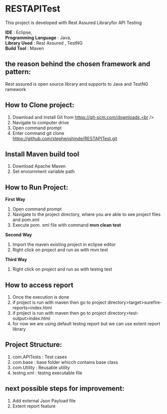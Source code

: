 # RESTAPITest
This project is developed with Rest Assured Libraryfor API Testing

**IDE** : Eclipse,<br />
**Programming Language** : Java,<br />
**Library Used** : Rest Assured , TestNG<br />
**Build Tool** : Maven<br />

## the reason behind the chosen framework and pattern:
Rest assured is open source library and supports to Java and TestNG ramework


## How to Clone project:
1. Download and Install Git from https://git-scm.com/downloads,<br />
2. Navigate to computer drive<br />
3. Open command prompt<br />
3. Enter command git clone https://github.com/stephenshinde/RESTAPITest.git<br />

## Install Maven build tool
1. Download Apache Maven<br />
2. Set enviornment variable path<br />

## How to Run Project:
**First Way**
1. Open command prompt <br />
2. Navigate to the project directory, where you are able to see project files and pom.xml<br />
3. Execute pom. xml file with command **mvn clean test** <br />

**Second Way**
1. Import the maven existing project in eclipse editor<br />
2. Right click on project and run as with mvn test<br />

**Third Way**
1. Right click on project and run as with testng test<br />


## How to access report
1. Once the execution is done<br />
2. if project is run with maven then go to project directory>target>surefire-reports>index.html<br />
3. if project is run with maven then go to project directory>test-output>index.html<br />
4. for now we are using default testng report but we can use extent report library<br />

## Project Structure:

1. com.APITests : Test cases<br />
2. com.base : base folder whicch contains base class<br />
3. com.Utility : Reusable utility<br />
4. testng.xml : testng executable file<br />

## next possible steps for improvement:
1. Add external Json Payload file
2. Extent report feature
